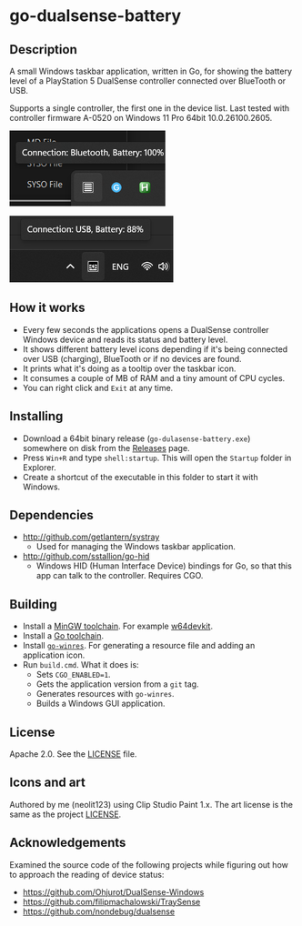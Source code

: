 # go-dualsense-battery

## Description

A small Windows taskbar application, written in Go, for showing the battery level
of a PlayStation 5 DualSense controller connected over BlueTooth or USB.

Supports a single controller, the first one in the device list.
Last tested with controller firmware A-0520 on Windows 11 Pro 64bit 10.0.26100.2605.

![Screenshot0](./screenshot0.png)

![Screenshot1](./screenshot1.png)

## How it works

- Every few seconds the applications opens a DualSense controller Windows device
and reads its status and battery level.
- It shows different battery level icons depending if it's being connected
over USB (charging), BlueTooth or if no devices are found.
- It prints what it's doing as a tooltip over the taskbar icon.
- It consumes a couple of MB of RAM and a tiny amount of CPU cycles.
- You can right click and `Exit` at any time.

## Installing

- Download a 64bit binary release (`go-dulasense-battery.exe`) somewhere on disk
from the [Releases](https://github.com/neolit123/go-dualsense-battery/releases) page.
- Press `Win+R` and type `shell:startup`. This will open the `Startup` folder in Explorer.
- Create a shortcut of the executable in this folder to start it with Windows.

## Dependencies

- http://github.com/getlantern/systray
  - Used for managing the Windows taskbar application.
- http://github.com/sstallion/go-hid
  - Windows HID (Human Interface Device) bindings for Go,
  so that this app can talk to the controller. Requires CGO.

## Building

- Install a [MinGW toolchain](https://www.mingw-w64.org).
For example [w64devkit](https://github.com/skeeto/w64devkit).
- Install a [Go toolchain](https://go.dev/doc/install).
- Install [`go-winres`](https://github.com/tc-hib/go-winres).
For generating a resource file and adding an application icon.
- Run `build.cmd`. What it does is:
  - Sets `CGO_ENABLED=1`.
  - Gets the application version from a `git` tag.
  - Generates resources with `go-winres`.
  - Builds a Windows GUI application.

## License

Apache 2.0. See the [LICENSE](./LICENSE) file.

## Icons and art

Authored by me (neolit123) using Clip Studio Paint 1.x.
The art license is the same as the project [LICENSE](./LICENSE).

## Acknowledgements

Examined the source code of the following projects while figuring out how to approach the
reading of device status:

- https://github.com/Ohjurot/DualSense-Windows
- https://github.com/filipmachalowski/TraySense
- https://github.com/nondebug/dualsense
